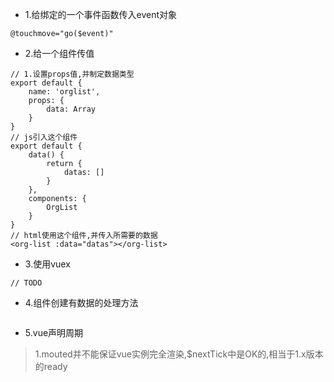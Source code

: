 - 1.给绑定的一个事件函数传入event对象

````
@touchmove="go($event)"
````

- 2.给一个组件传值

````
// 1.设置props值,并制定数据类型
export default {
	name: 'orglist',
	props: {
		data: Array
	}
}
// js引入这个组件
export default {
	data() {
		return {
			datas: []
		}
	},
	components: {
		OrgList
	}
}
// html使用这个组件,并传入所需要的数据
<org-list :data="datas"></org-list>
````

- 3.使用vuex

````
// TODO
````

- 4.组件创建有数据的处理方法

````

````

- 5.vue声明周期

> 1.mouted并不能保证vue实例完全渲染,$nextTick中是OK的,相当于1.x版本的ready  
